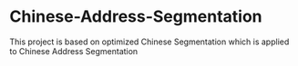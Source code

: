 # Chinese-Address-Segmentation
This project is based on optimized Chinese Segmentation which is applied to Chinese Address Segmentation
